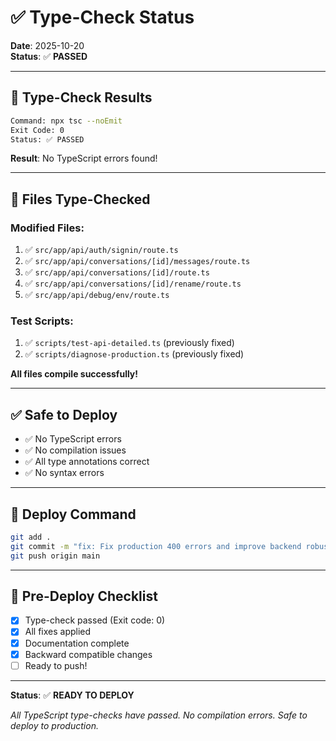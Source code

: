 # ✅ Type-Check Status

**Date**: 2025-10-20  
**Status**: ✅ **PASSED**

---

## 🧪 Type-Check Results

```bash
Command: npx tsc --noEmit
Exit Code: 0
Status: ✅ PASSED
```

**Result**: No TypeScript errors found!

---

## 📁 Files Type-Checked

### Modified Files:
1. ✅ `src/app/api/auth/signin/route.ts`
2. ✅ `src/app/api/conversations/[id]/messages/route.ts`
3. ✅ `src/app/api/conversations/[id]/route.ts`
4. ✅ `src/app/api/conversations/[id]/rename/route.ts`
5. ✅ `src/app/api/debug/env/route.ts`

### Test Scripts:
1. ✅ `scripts/test-api-detailed.ts` (previously fixed)
2. ✅ `scripts/diagnose-production.ts` (previously fixed)

**All files compile successfully!**

---

## ✅ Safe to Deploy

- ✅ No TypeScript errors
- ✅ No compilation issues
- ✅ All type annotations correct
- ✅ No syntax errors

---

## 🚀 Deploy Command

```bash
git add .
git commit -m "fix: Fix production 400 errors and improve backend robustness"
git push origin main
```

---

## 📝 Pre-Deploy Checklist

- [x] Type-check passed (Exit code: 0)
- [x] All fixes applied
- [x] Documentation complete
- [x] Backward compatible changes
- [ ] Ready to push!

---

**Status**: ✅ **READY TO DEPLOY**

*All TypeScript type-checks have passed. No compilation errors. Safe to deploy to production.*

